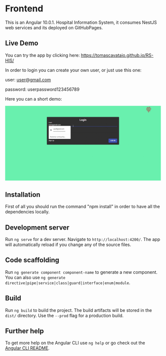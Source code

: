 # Frontend

This is an Angular 10.0.1. Hospital Information System, it consumes NestJS web services and its deployed on GitHubPages.

## Live Demo

You can try the app by clicking here: https://tomascavataio.github.io/RS-HIS/

In order to login you can create your own user, or just use this one:

user: user@gmail.com 

password: userpassword123456789

Here you can a short demo:

![Gif Demo](demoHIS.gif)

## Installation

First of all you should run the command "npm install" in order to have all the dependencies locally.

## Development server

Run `ng serve` for a dev server. Navigate to `http://localhost:4200/`. The app will automatically reload if you change any of the source files.

## Code scaffolding

Run `ng generate component component-name` to generate a new component. You can also use `ng generate directive|pipe|service|class|guard|interface|enum|module`.

## Build

Run `ng build` to build the project. The build artifacts will be stored in the `dist/` directory. Use the `--prod` flag for a production build.


## Further help

To get more help on the Angular CLI use `ng help` or go check out the [Angular CLI README](https://github.com/angular/angular-cli/blob/master/README.md).
